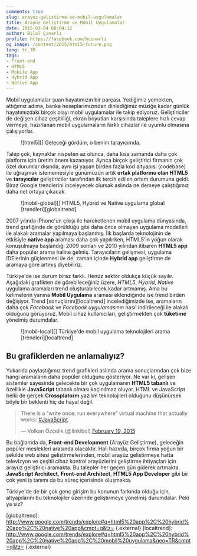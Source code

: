 ```yaml
---
comments: true
slug: arayuz-gelistirme-ve-mobil-uygulamalar
title: Arayüz Geliştirme ve Mobil Uygulamalar
date: 2015-03-04 08:04:12
author: Bilal Çınarlı
profile: https://facebook.com/bcinarli
og_image: /content/2015/html5-future.png
lang: tr_TR
tags:
- Front-end
- HTML5
- Mobile App
- Hybrid App
- Native App
---
```

Mobil uygulamalar şuan hayatımızın bir parçası. Yediğimiz yemekten, attığımız adıma, banka hesaplarımızından dinlediğimiz müziğe kadar günlük hayatımızdaki birçok olayı mobil uygulamalar ile takip ediyoruz. Geliştiriciler de değişen cihaz çeşitliliği, ekran boyutları karşısında taleplere hızlı cevap vermeye, hazırlanan mobil uygulamaların farklı cihazlar ile uyumlu olmasına çalışıyorlar.

<figure markdown=1>
![html5][]
<span class="credits">Geleceği gördüm, o benim tarayıcımda.</span>
</figure>

Talep çok, kaynaklar nispeten az olunca, daha kısa zamanda daha çok platform için üretim önem kazanıyor. Ayrıca birçok geliştirici firmanın çok özel durumlar dışında, aynı işi yapan birden fazla kod altyapısı (codebase) ile uğraşmak istememesiyle günümüzün artık __ortak platformu olan HTML5__ ve __tarayıcılar__ geliştiriciler tarafından ilk tercih edilen ortam durumuna geldi. Biraz Google trendlerini inceleyecek olursak aslında ne demeye çalıştığımız daha net ortaya çıkacak.

<figure markdown=1>
![mobil-global][]
<span class="credits">HTML5, Hybrid ve Native uygulama global [trendleri][globaltrend]</span>
</figure>

2007 yılında iPhone'un çıkışı ile hareketlenen mobil uygulama dünyasında, trend grafiğinde de görüldüğü gibi daha önce olmayan uygulama modelleri ile alakalı aramalar yapılmaya başlanmış. İlk başlarda teknolojinin de etkisiyle __native app__ araması daha çok yapılırken, HTML5'in yoğun olarak konuşulmaya başlandığı 2009 sonları ve 2010 yılından itibaren __HTML5 app__ daha popüler arama haline gelmiş. Tarayıcıların gelişmesi, uygulama IDElerinin güçlenmesi ile de, zaman içinde __Hybrid app__ geliştirme de aramaya göre artmış diyebiliriz.

Türkiye'de ise durum biraz farklı. Henüz sektör oldukça küçük sayılır. Aşağıdaki grafikten de görebileceğiniz üzere, _HTML5_, _Hybrid_, _Native_ uygulama aramaları trend oluşturabilecek kadar artmamış. Ama bu kelimelerin yanına __Mobil Uygulama__ araması eklendiğinde ise trend birden değişiyor. Trend [sonuçlarını][localtrend] incelediğimizde ise, aramaların daha çok _Facebook_ ve _Facebook uygulamasının_ nasıl indirileceği ile alakalı olduğunu görüyoruz. Mobil cihaz kullanıcıları, geliştirmekten çok __tüketime__ yönelmiş durumdalar. 

<figure markdown=1>
![mobil-local][]
<span class="credits">Türkiye'de mobil uygulama teknolojileri arama [trendleri][localtrend]</span>
</figure>

## Bu grafiklerden ne anlamalıyız?
Yukarıda paylaştığımız trend grafikleri aslında arama sonuçlarından çok bize hangi aramaların daha popüler olduğunu gösteriyor. Ne var ki, gelişen sistemler sayesinde gelecekte bir çok uygulamanın __HTML5 tabanlı__ ve özellikle __JavaScript__ tabanlı olması kaçınılmaz oluyor. HTML ve JavaScript belki de gerçek __Crossplatorm__ yazılım teknolojileri olduğunu düşünürsek böyle bir beklenti hiç de hayal değil.

<blockquote class="twitter-tweet" lang="en"><p>There is a “write once, run everywhere” virtual machine that actually works: <a href="https://twitter.com/hashtag/JavaScript?src=hash">#JavaScript</a>.</p>&mdash; Volkan Özçelik (@linkibol) <a href="https://twitter.com/linkibol/status/568549832882667520">February 19, 2015</a></blockquote>
<script async src="//platform.twitter.com/widgets.js" charset="utf-8"></script>

Bu bağlamda da, __Front-end Development__ (Arayüz Geliştirme), geleceğin popüler meslekleri arasında olacaktır. Hali hazırda, birçok firma yoğun bir şekilde web sitesi geliştirmelerinden, mobil arayüz geliştirmeye hatta televizyon ve çeşitli cihaz kontrol arayüzlerini geliştirme ihtiyaçları için arayüz geliştirici aramakta. Bu talepler her geçen gün giderek artmakta. __JavaScript Architect__, __Front-end Architect__, __HTML5 App Developer__ gibi bir çok yeni iş tanımı da bu süreç içerisinde oluşmakta. 

Türkiye'de de bir çok genç girişim bu konunun farkında olduğu için, altyapılarını bu teknolojiler üzerinde geliştirmeye yönelmiş durumdalar. Peki ya siz?


[html5]: ../content/2015/html5-future.png
[mobil-global]: ../content/2015/app.png 
[mobil-local]: ../content/2015/app-turkey.png 
[globaltrend]: http://www.google.com/trends/explore#q=html5%20app%2C%20hybrid%20app%2C%20native%20app&cmpt=q&tz= {.external}
[localtrend]: http://www.google.com/trends/explore#q=html5%20app%2C%20hybrid%20app%2C%20native%20app%2C%20mobil%20uygulama&geo=TR&cmpt=q&tz= {.external}